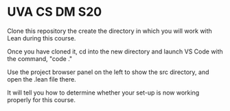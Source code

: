 # UVA CS DM S20

Clone this repository the create the directory in which you will work with Lean during this course.

Once you have cloned it, cd into the new directory and launch VS Code with the command, "code ."

Use the project browser panel on the left to show the src directory, and open the .lean file there.

It will tell you how to determine whether your set-up is now working properly for this course.
